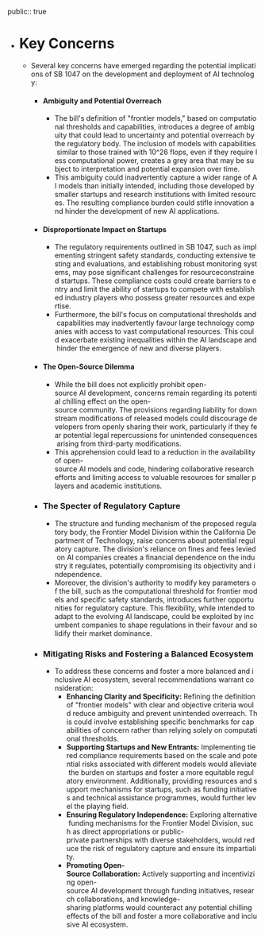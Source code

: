 public:: true

- # Key Concerns
	- Several key concerns have emerged regarding the potential implications of SB 1047 on the development and deployment of AI technology:
		- #### Ambiguity and Potential Overreach
			- The bill's definition of "frontier models," based on computational thresholds and capabilities, introduces a degree of ambiguity that could lead to uncertainty and potential overreach by the regulatory body. The inclusion of models with capabilities similar to those trained with 10^26 flops, even if they require less computational power, creates a grey area that may be subject to interpretation and potential expansion over time.
			- This ambiguity could inadvertently capture a wider range of AI models than initially intended, including those developed by smaller startups and research institutions with limited resources. The resulting compliance burden could stifle innovation and hinder the development of new AI applications.
		- #### Disproportionate Impact on Startups
			- The regulatory requirements outlined in SB 1047, such as implementing stringent safety standards, conducting extensive testing and evaluations, and establishing robust monitoring systems, may pose significant challenges for resourceconstrained startups. These compliance costs could create barriers to entry and limit the ability of startups to compete with established industry players who possess greater resources and expertise.
			- Furthermore, the bill's focus on computational thresholds and capabilities may inadvertently favour large technology companies with access to vast computational resources. This could exacerbate existing inequalities within the AI landscape and hinder the emergence of new and diverse players.
		- #### The Open-Source Dilemma
			- While the bill does not explicitly prohibit open-source AI development, concerns remain regarding its potential chilling effect on the open-source community. The provisions regarding liability for downstream modifications of released models could discourage developers from openly sharing their work, particularly if they fear potential legal repercussions for unintended consequences arising from third-party modifications.
			- This apprehension could lead to a reduction in the availability of open-source AI models and code, hindering collaborative research efforts and limiting access to valuable resources for smaller players and academic institutions.
		- ### The Specter of Regulatory Capture
			- The structure and funding mechanism of the proposed regulatory body, the Frontier Model Division within the California Department of Technology, raise concerns about potential regulatory capture. The division's reliance on fines and fees levied on AI companies creates a financial dependence on the industry it regulates, potentially compromising its objectivity and independence.
			- Moreover, the division's authority to modify key parameters of the bill, such as the computational threshold for frontier models and specific safety standards, introduces further opportunities for regulatory capture. This flexibility, while intended to adapt to the evolving AI landscape, could be exploited by incumbent companies to shape regulations in their favour and solidify their market dominance.
		- ### Mitigating Risks and Fostering a Balanced Ecosystem
			- To address these concerns and foster a more balanced and inclusive AI ecosystem, several recommendations warrant consideration:
				- **Enhancing Clarity and Specificity:** Refining the definition of "frontier models" with clear and objective criteria would reduce ambiguity and prevent unintended overreach. This could involve establishing specific benchmarks for capabilities of concern rather than relying solely on computational thresholds.
				- **Supporting Startups and New Entrants:** Implementing tiered compliance requirements based on the scale and potential risks associated with different models would alleviate the burden on startups and foster a more equitable regulatory environment. Additionally, providing resources and support mechanisms for startups, such as funding initiatives and technical assistance programmes, would further level the playing field.
				- **Ensuring Regulatory Independence:** Exploring alternative funding mechanisms for the Frontier Model Division, such as direct appropriations or public-private partnerships with diverse stakeholders, would reduce the risk of regulatory capture and ensure its impartiality.
				- **Promoting Open-Source Collaboration:** Actively supporting and incentivizing open-source AI development through funding initiatives, research collaborations, and knowledge-sharing platforms would counteract any potential chilling effects of the bill and foster a more collaborative and inclusive AI ecosystem.